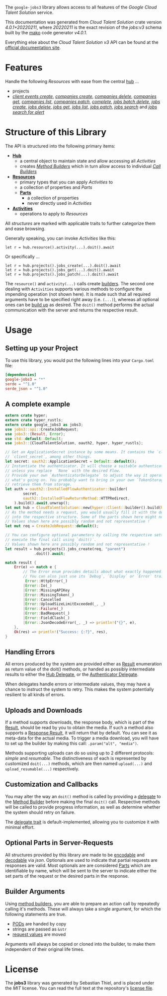 <!---
DO NOT EDIT !
This file was generated automatically from 'src/generator/templates/api/README.md.mako'
DO NOT EDIT !
-->
The `google-jobs3` library allows access to all features of the *Google Cloud Talent Solution* service.

This documentation was generated from *Cloud Talent Solution* crate version *4.0.1+20220211*, where *20220211* is the exact revision of the *jobs:v3* schema built by the [mako](http://www.makotemplates.org/) code generator *v4.0.1*.

Everything else about the *Cloud Talent Solution* *v3* API can be found at the
[official documentation site](https://cloud.google.com/talent-solution/job-search/docs/).
# Features

Handle the following *Resources* with ease from the central [hub](https://docs.rs/google-jobs3/4.0.1+20220211/google_jobs3/CloudTalentSolution) ... 

* projects
 * [*client events create*](https://docs.rs/google-jobs3/4.0.1+20220211/google_jobs3/api::ProjectClientEventCreateCall), [*companies create*](https://docs.rs/google-jobs3/4.0.1+20220211/google_jobs3/api::ProjectCompanyCreateCall), [*companies delete*](https://docs.rs/google-jobs3/4.0.1+20220211/google_jobs3/api::ProjectCompanyDeleteCall), [*companies get*](https://docs.rs/google-jobs3/4.0.1+20220211/google_jobs3/api::ProjectCompanyGetCall), [*companies list*](https://docs.rs/google-jobs3/4.0.1+20220211/google_jobs3/api::ProjectCompanyListCall), [*companies patch*](https://docs.rs/google-jobs3/4.0.1+20220211/google_jobs3/api::ProjectCompanyPatchCall), [*complete*](https://docs.rs/google-jobs3/4.0.1+20220211/google_jobs3/api::ProjectCompleteCall), [*jobs batch delete*](https://docs.rs/google-jobs3/4.0.1+20220211/google_jobs3/api::ProjectJobBatchDeleteCall), [*jobs create*](https://docs.rs/google-jobs3/4.0.1+20220211/google_jobs3/api::ProjectJobCreateCall), [*jobs delete*](https://docs.rs/google-jobs3/4.0.1+20220211/google_jobs3/api::ProjectJobDeleteCall), [*jobs get*](https://docs.rs/google-jobs3/4.0.1+20220211/google_jobs3/api::ProjectJobGetCall), [*jobs list*](https://docs.rs/google-jobs3/4.0.1+20220211/google_jobs3/api::ProjectJobListCall), [*jobs patch*](https://docs.rs/google-jobs3/4.0.1+20220211/google_jobs3/api::ProjectJobPatchCall), [*jobs search*](https://docs.rs/google-jobs3/4.0.1+20220211/google_jobs3/api::ProjectJobSearchCall) and [*jobs search for alert*](https://docs.rs/google-jobs3/4.0.1+20220211/google_jobs3/api::ProjectJobSearchForAlertCall)




# Structure of this Library

The API is structured into the following primary items:

* **[Hub](https://docs.rs/google-jobs3/4.0.1+20220211/google_jobs3/CloudTalentSolution)**
    * a central object to maintain state and allow accessing all *Activities*
    * creates [*Method Builders*](https://docs.rs/google-jobs3/4.0.1+20220211/google_jobs3/client::MethodsBuilder) which in turn
      allow access to individual [*Call Builders*](https://docs.rs/google-jobs3/4.0.1+20220211/google_jobs3/client::CallBuilder)
* **[Resources](https://docs.rs/google-jobs3/4.0.1+20220211/google_jobs3/client::Resource)**
    * primary types that you can apply *Activities* to
    * a collection of properties and *Parts*
    * **[Parts](https://docs.rs/google-jobs3/4.0.1+20220211/google_jobs3/client::Part)**
        * a collection of properties
        * never directly used in *Activities*
* **[Activities](https://docs.rs/google-jobs3/4.0.1+20220211/google_jobs3/client::CallBuilder)**
    * operations to apply to *Resources*

All *structures* are marked with applicable traits to further categorize them and ease browsing.

Generally speaking, you can invoke *Activities* like this:

```Rust,ignore
let r = hub.resource().activity(...).doit().await
```

Or specifically ...

```ignore
let r = hub.projects().jobs_create(...).doit().await
let r = hub.projects().jobs_get(...).doit().await
let r = hub.projects().jobs_patch(...).doit().await
```

The `resource()` and `activity(...)` calls create [builders][builder-pattern]. The second one dealing with `Activities` 
supports various methods to configure the impending operation (not shown here). It is made such that all required arguments have to be 
specified right away (i.e. `(...)`), whereas all optional ones can be [build up][builder-pattern] as desired.
The `doit()` method performs the actual communication with the server and returns the respective result.

# Usage

## Setting up your Project

To use this library, you would put the following lines into your `Cargo.toml` file:

```toml
[dependencies]
google-jobs3 = "*"
serde = "^1.0"
serde_json = "^1.0"
```

## A complete example

```Rust
extern crate hyper;
extern crate hyper_rustls;
extern crate google_jobs3 as jobs3;
use jobs3::api::CreateJobRequest;
use jobs3::{Result, Error};
use std::default::Default;
use jobs3::{CloudTalentSolution, oauth2, hyper, hyper_rustls};

// Get an ApplicationSecret instance by some means. It contains the `client_id` and 
// `client_secret`, among other things.
let secret: oauth2::ApplicationSecret = Default::default();
// Instantiate the authenticator. It will choose a suitable authentication flow for you, 
// unless you replace  `None` with the desired Flow.
// Provide your own `AuthenticatorDelegate` to adjust the way it operates and get feedback about 
// what's going on. You probably want to bring in your own `TokenStorage` to persist tokens and
// retrieve them from storage.
let auth = oauth2::InstalledFlowAuthenticator::builder(
        secret,
        oauth2::InstalledFlowReturnMethod::HTTPRedirect,
    ).build().await.unwrap();
let mut hub = CloudTalentSolution::new(hyper::Client::builder().build(hyper_rustls::HttpsConnectorBuilder::new().with_native_roots().https_or_http().enable_http1().enable_http2().build()), auth);
// As the method needs a request, you would usually fill it with the desired information
// into the respective structure. Some of the parts shown here might not be applicable !
// Values shown here are possibly random and not representative !
let mut req = CreateJobRequest::default();

// You can configure optional parameters by calling the respective setters at will, and
// execute the final call using `doit()`.
// Values shown here are possibly random and not representative !
let result = hub.projects().jobs_create(req, "parent")
             .doit().await;

match result {
    Err(e) => match e {
        // The Error enum provides details about what exactly happened.
        // You can also just use its `Debug`, `Display` or `Error` traits
         Error::HttpError(_)
        |Error::Io(_)
        |Error::MissingAPIKey
        |Error::MissingToken(_)
        |Error::Cancelled
        |Error::UploadSizeLimitExceeded(_, _)
        |Error::Failure(_)
        |Error::BadRequest(_)
        |Error::FieldClash(_)
        |Error::JsonDecodeError(_, _) => println!("{}", e),
    },
    Ok(res) => println!("Success: {:?}", res),
}

```
## Handling Errors

All errors produced by the system are provided either as [Result](https://docs.rs/google-jobs3/4.0.1+20220211/google_jobs3/client::Result) enumeration as return value of
the doit() methods, or handed as possibly intermediate results to either the 
[Hub Delegate](https://docs.rs/google-jobs3/4.0.1+20220211/google_jobs3/client::Delegate), or the [Authenticator Delegate](https://docs.rs/yup-oauth2/*/yup_oauth2/trait.AuthenticatorDelegate.html).

When delegates handle errors or intermediate values, they may have a chance to instruct the system to retry. This 
makes the system potentially resilient to all kinds of errors.

## Uploads and Downloads
If a method supports downloads, the response body, which is part of the [Result](https://docs.rs/google-jobs3/4.0.1+20220211/google_jobs3/client::Result), should be
read by you to obtain the media.
If such a method also supports a [Response Result](https://docs.rs/google-jobs3/4.0.1+20220211/google_jobs3/client::ResponseResult), it will return that by default.
You can see it as meta-data for the actual media. To trigger a media download, you will have to set up the builder by making
this call: `.param("alt", "media")`.

Methods supporting uploads can do so using up to 2 different protocols: 
*simple* and *resumable*. The distinctiveness of each is represented by customized 
`doit(...)` methods, which are then named `upload(...)` and `upload_resumable(...)` respectively.

## Customization and Callbacks

You may alter the way an `doit()` method is called by providing a [delegate](https://docs.rs/google-jobs3/4.0.1+20220211/google_jobs3/client::Delegate) to the 
[Method Builder](https://docs.rs/google-jobs3/4.0.1+20220211/google_jobs3/client::CallBuilder) before making the final `doit()` call. 
Respective methods will be called to provide progress information, as well as determine whether the system should 
retry on failure.

The [delegate trait](https://docs.rs/google-jobs3/4.0.1+20220211/google_jobs3/client::Delegate) is default-implemented, allowing you to customize it with minimal effort.

## Optional Parts in Server-Requests

All structures provided by this library are made to be [encodable](https://docs.rs/google-jobs3/4.0.1+20220211/google_jobs3/client::RequestValue) and 
[decodable](https://docs.rs/google-jobs3/4.0.1+20220211/google_jobs3/client::ResponseResult) via *json*. Optionals are used to indicate that partial requests are responses 
are valid.
Most optionals are are considered [Parts](https://docs.rs/google-jobs3/4.0.1+20220211/google_jobs3/client::Part) which are identifiable by name, which will be sent to 
the server to indicate either the set parts of the request or the desired parts in the response.

## Builder Arguments

Using [method builders](https://docs.rs/google-jobs3/4.0.1+20220211/google_jobs3/client::CallBuilder), you are able to prepare an action call by repeatedly calling it's methods.
These will always take a single argument, for which the following statements are true.

* [PODs][wiki-pod] are handed by copy
* strings are passed as `&str`
* [request values](https://docs.rs/google-jobs3/4.0.1+20220211/google_jobs3/client::RequestValue) are moved

Arguments will always be copied or cloned into the builder, to make them independent of their original life times.

[wiki-pod]: http://en.wikipedia.org/wiki/Plain_old_data_structure
[builder-pattern]: http://en.wikipedia.org/wiki/Builder_pattern
[google-go-api]: https://github.com/google/google-api-go-client

# License
The **jobs3** library was generated by Sebastian Thiel, and is placed 
under the *MIT* license.
You can read the full text at the repository's [license file][repo-license].

[repo-license]: https://github.com/Byron/google-apis-rsblob/main/LICENSE.md

